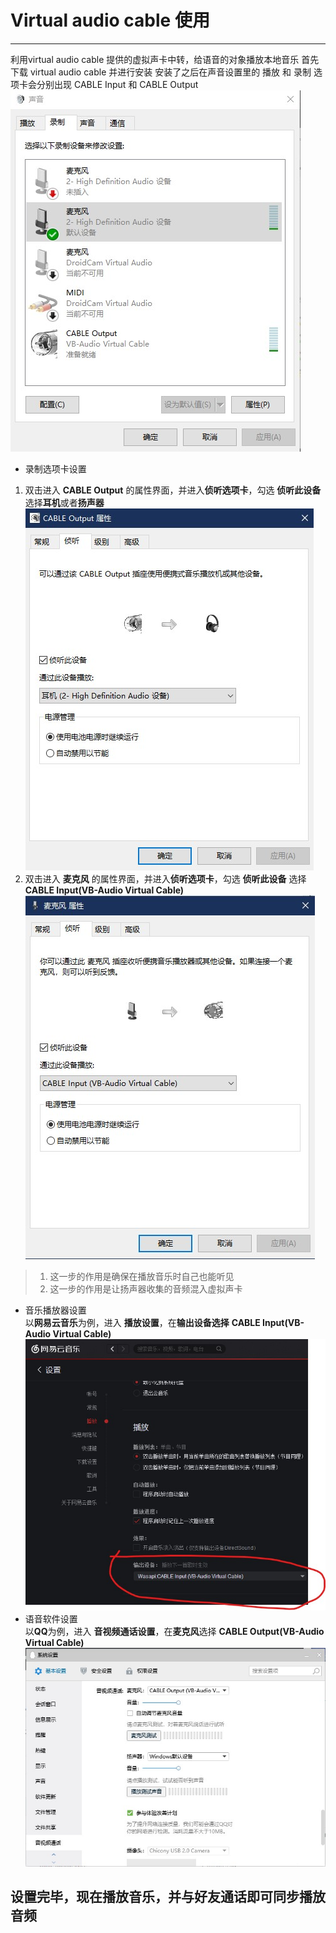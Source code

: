 # Virtual audio cable 使用
---
利用virtual audio cable 提供的虚拟声卡中转，给语音的对象播放本地音乐
首先下载 virtual audio cable 并进行安装
安装了之后在声音设置里的 播放 和 录制 选项卡会分别出现 CABLE Input 和 CABLE Output
![pic](https://raw.githubusercontent.com/Capre-git/-/master/%E6%89%B9%E6%B3%A8%202019-05-26%20182627.jpg)
- 录制选项卡设置<br>
1. 双击进入 **CABLE Output** 的属性界面，并进入**侦听选项卡**，勾选 **侦听此设备** 选择**耳机**或者**扬声器** 
![pic](https://github.com/Capre-git/-/raw/master/%E6%89%B9%E6%B3%A8%202019-05-26%20182913.jpg)
2. 双击进入 **麦克风** 的属性界面，并进入**侦听选项卡**，勾选 **侦听此设备** 选择 **CABLE Input(VB-Audio Virtual Cable)** 
![pic](https://github.com/Capre-git/-/raw/master/%E6%89%B9%E6%B3%A8%202019-05-26%20182754.jpg)
>1. 这一步的作用是确保在播放音乐时自己也能听见<br>
>2. 这一步的作用是让扬声器收集的音频混入虚拟声卡<br>
- 音乐播放器设置<br>
以**网易云音乐**为例，进入 **播放设置**，在**输出设备选择** **CABLE Input(VB-Audio Virtual Cable)**<br>
![pic](https://github.com/Capre-git/-/raw/master/%E6%89%B9%E6%B3%A8%202019-05-26%20183053.jpg)
- 语音软件设置<br>
以**QQ**为例，进入 **音视频通话设置**，在**麦克风**选择 **CABLE Output(VB-Audio Virtual Cable)**<br>
![pic](https://github.com/Capre-git/-/raw/master/%E6%89%B9%E6%B3%A8%202019-05-26%20183148.jpg)
## 设置完毕，现在播放音乐，并与好友通话即可同步播放音频
